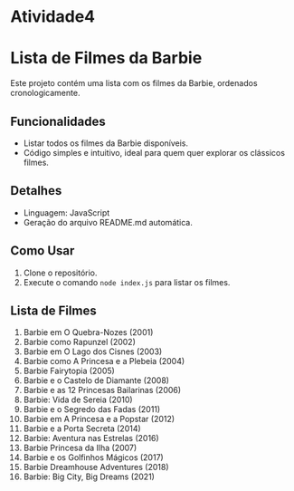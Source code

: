 ﻿# Atividade4
# Lista de Filmes da Barbie

Este projeto contém uma lista com os filmes da Barbie, ordenados cronologicamente.

## Funcionalidades
- Listar todos os filmes da Barbie disponíveis.
- Código simples e intuitivo, ideal para quem quer explorar os clássicos filmes.

## Detalhes
- Linguagem: JavaScript
- Geração do arquivo README.md automática.

## Como Usar
1. Clone o repositório.
2. Execute o comando `node index.js` para listar os filmes.

## Lista de Filmes
1. Barbie em O Quebra-Nozes (2001)
2. Barbie como Rapunzel (2002)
3. Barbie em O Lago dos Cisnes (2003)
4. Barbie como A Princesa e a Plebeia (2004)
5. Barbie Fairytopia (2005)
6. Barbie e o Castelo de Diamante (2008)
7. Barbie e as 12 Princesas Bailarinas (2006)
8. Barbie: Vida de Sereia (2010)
9. Barbie e o Segredo das Fadas (2011)
10. Barbie em A Princesa e a Popstar (2012)
11. Barbie e a Porta Secreta (2014)
12. Barbie: Aventura nas Estrelas (2016)
13. Barbie Princesa da Ilha (2007)
14. Barbie e os Golfinhos Mágicos (2017)
15. Barbie Dreamhouse Adventures (2018)
16. Barbie: Big City, Big Dreams (2021)
